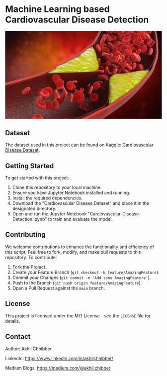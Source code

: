 # Machine Learning based Cardiovascular Disease Detection
<p align="center">
  <img src="https://github.com/akhilchibber/Cardiovascular-Disease-Detection/blob/main/Cardiovascular-Disease.png?raw=true" alt="earthml Logo">
</p>

## Dataset
The dataset used in this project can be found on Kaggle: [Cardiovascular Disease Dataset](https://www.kaggle.com/datasets/sulianova/cardiovascular-disease-dataset/data). 

## Getting Started
To get started with this project:

1. Clone this repository to your local machine.
2. Ensure you have Jupyter Notebook installed and running.
3. Install the required dependencies.
4. Download the "Cardiovascular Disease Dataset" and place it in the designated directory.
5. Open and run the Jupyter Notebook "Cardiovascular-Disease-Detection.ipynb" to train and evaluate the model.

## Contributing
We welcome contributions to enhance the functionality and efficiency of this script. Feel free to fork, modify, and make pull requests to this repository. To contribute:

1. Fork the Project.
2. Create your Feature Branch (`git checkout -b feature/AmazingFeature`).
3. Commit your Changes (`git commit -m 'Add some AmazingFeature'`).
4. Push to the Branch (`git push origin feature/AmazingFeature`).
5. Open a Pull Request against the `main` branch.

## License

This project is licensed under the MIT License - see the `LICENSE` file for details.

## Contact

Author: Akhil Chhibber

LinkedIn: https://www.linkedin.com/in/akhilchhibber/

Medium Blogs: https://medium.com/@akhil.chibber
